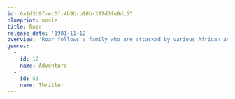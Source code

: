 ```yaml
---
id: 6a1d3b9f-ec0f-4b9b-b10b-387d3fe9dc57
blueprint: movie
title: Roar
release_date: '1981-11-12'
overview: 'Roar follows a family who are attacked by various African animals at the secluded home of their keeper.'
genres:
  -
    id: 12
    name: Adventure
  -
    id: 53
    name: Thriller
---
```

